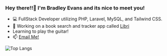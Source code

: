 ### Hey there!!👋 I'm Bradley Evans and its nice to meet you!

- 💻 FullStack Developer utilizing PHP, Laravel, MySQL, and Tailwind CSS.
- 🔭 Working on a book search and tracker app called <a href="librisearch.com">Libri</a>
- Learning to play the guitar!
- 📫 <a href="mailto:bradleyt.evans@gmail.com"> Email Me! </a>

![Top Langs](https://github-readme-stats.vercel.app/api/top-langs/?username=z0mbiebrad&layout=compact)
